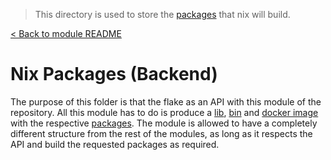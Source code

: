 > This directory is used to store the [packages](./packages/) that nix will build.

[< Back to module README](../README.md)

# Nix Packages (Backend)

The purpose of this folder is that the flake as an API with this module of the repository. All this module has to do is produce a [lib](./packages/lib/default.nix), [bin](./packages/bin/default.nix) and [docker image](./packages/docker/default.nix) with the respective [packages](./packages/). The module is allowed to have a completely different structure from the rest of the modules, as long as it respects the API and build the requested packages as required.
